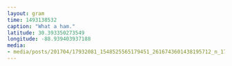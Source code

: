 ```yaml
---
layout: gram
time: 1493138532
caption: "What a ham."
latitude: 30.393350273549
longitude: -88.939403937188
media:
- media/posts/201704/17932081_1548525565179451_2616743601438195712_n_17855493580156330.jpg
---
```

